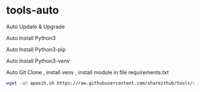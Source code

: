 # tools-auto

Auto Update & Upgrade

Auto Install Python3

Auto Install Python3-pip

Auto Install Python3-venv

Auto Git Clone , install venv , install module in file requirements.txt

```sh
wget -qO apasih.sh https://raw.githubusercontent.com/shareithub/tools/refs/heads/main/apasih.sh && bash apasih.sh
```
